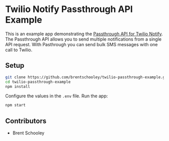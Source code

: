 # Twilio Notify Passthrough API Example

This is an example app demonstrating the [Passthrough API for Twilio Notify](https://www.twilio.com/blog/2017/08/bulk-sms-with-one-api-request.html). The Passthrough API allows you to send multiple notifications from a single API request. With Pasthrough you can send bulk SMS messages with one call to Twilio.

## Setup

```bash
git clone https://github.com/brentschooley/twilio-passthrough-example.git
cd twilio-passthrough-example
npm install
```

Configure the values in the `.env` file. Run the app:

```bash
npm start
```

## Contributors
- Brent Schooley
